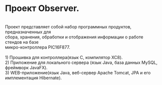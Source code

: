 # Проект Observer. </br>
 </br>
Проект представляет собой набор программных продуктов, предназначенных для </br>
сбора, хранения, обработки и отображения информации о работе стендов на базе </br>
микро-контроллера PIC16F877. </br>
 </br>
1) Прошивка для контроллера(язык C, компилятор XC8). </br>
2) Приложение для локального сервера (язык Java, база данных MySQL, фреймворк JavaFX). </br>
3) WEB-приложение(язык Java, веб-сервер Apache Tomcat, JPA и его имплементация Hibernate). </br>
